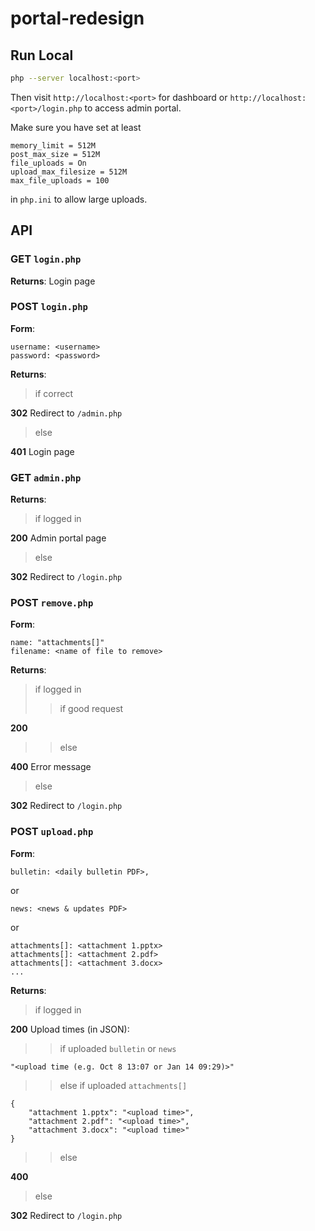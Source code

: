 # portal-redesign

## Run Local
```sh
php --server localhost:<port>
```
Then visit `http://localhost:<port>` for dashboard or `http://localhost:<port>/login.php` to access admin portal.

Make sure you have set at least
```
memory_limit = 512M
post_max_size = 512M
file_uploads = On
upload_max_filesize = 512M
max_file_uploads = 100
```
in `php.ini` to allow large uploads.

## API
### GET `login.php`
**Returns**: Login page

### POST `login.php`
**Form**:

```
username: <username>
password: <password>
```

**Returns**:

> if correct

**302** Redirect to `/admin.php`

> else

**401** Login page

### GET `admin.php`
**Returns**:

> if logged in

**200** Admin portal page

> else

**302** Redirect to `/login.php`

### POST `remove.php`
**Form**:

```
name: "attachments[]"
filename: <name of file to remove>
```

**Returns**:

> if logged in
>> if good request

**200**

>> else

**400** Error message

> else

**302** Redirect to `/login.php`

### POST `upload.php`
**Form**:

```
bulletin: <daily bulletin PDF>,
```
or
```
news: <news & updates PDF>
```
or
```
attachments[]: <attachment 1.pptx>
attachments[]: <attachment 2.pdf>
attachments[]: <attachment 3.docx>
...
```

**Returns**:

> if logged in

**200** Upload times (in JSON):

>> if uploaded `bulletin` or `news`

```
"<upload time (e.g. Oct 8 13:07 or Jan 14 09:29)>"
```

>> else if uploaded `attachments[]`

```
{
    "attachment 1.pptx": "<upload time>",
    "attachment 2.pdf": "<upload time>",
    "attachment 3.docx": "<upload time>"
}
```

>> else

**400**

> else

**302** Redirect to `/login.php`
